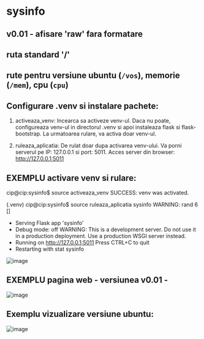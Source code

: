# sysinfo

## v0.01 - afisare 'raw' fara formatare
## ruta standard '/'
## rute pentru versiune ubuntu (`/vos`), memorie (`/mem`), cpu (`cpu`)

Configurare .venv si instalare pachete:
---------------------------------------
1) activeaza_venv: Incearca sa activeze venv-ul. 
                   Daca nu poate, configureaza venv-ul in directorul .venv si apoi instaleaza flask si flask-bootstrap.
                   La urmatoarea rulare, va activa doar venv-ul.
                
2) ruleaza_aplicatia: De rulat doar dupa activarea venv-ului. 
                      Va porni serverul pe IP: 127.0.0.1 si port: 5011.
                      Acces server din browser: http://127.0.0.1:5011

EXEMPLU activare venv si rulare:
---------------------------------------
cip@cip:sysinfo$ source activeaza_venv 
SUCCESS: venv was activated.

(.venv) cip@cip:sysinfo$ source ruleaza_aplicatia 
sysinfo
WARNING: rand 6 []
 * Serving Flask app 'sysinfo'
 * Debug mode: off
WARNING: This is a development server. Do not use it in a production deployment. Use a production WSGI server instead.
 * Running on http://127.0.0.1:5011
Press CTRL+C to quit
 * Restarting with stat
sysinfo

![image](https://user-images.githubusercontent.com/57460107/222927371-97c8c4b9-37c0-4d1f-b6ab-c2f3851c77f7.png)



EXEMPLU pagina web - versiunea v0.01 - 
---------------------------------------
![image](https://user-images.githubusercontent.com/57460107/222927082-d7acccdf-ead7-43fa-9568-4b7c863bfce0.png)

## Exemplu vizualizare versiune ubuntu:
![image](https://user-images.githubusercontent.com/57460107/222927286-d7aa9ae8-7d2c-4b51-8684-11603fa4c9da.png)


